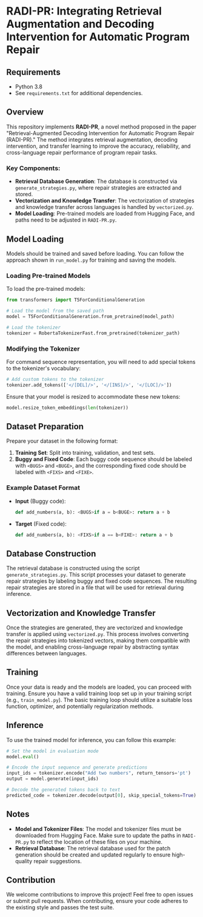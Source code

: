 # RADI-PR: Integrating Retrieval Augmentation and Decoding Intervention for Automatic Program Repair

## Requirements

- Python 3.8
- See `requirements.txt` for additional dependencies.

## Overview

This repository implements **RADI-PR**, a novel method proposed in the paper "Retrieval-Augmented Decoding Intervention for Automatic Program Repair (RADI-PR)." The method integrates retrieval augmentation, decoding intervention, and transfer learning to improve the accuracy, reliability, and cross-language repair performance of program repair tasks. 

### Key Components:
- **Retrieval Database Generation**: The database is constructed via `generate_strategies.py`, where repair strategies are extracted and stored.
- **Vectorization and Knowledge Transfer**: The vectorization of strategies and knowledge transfer across languages is handled by `vectorized.py`.
- **Model Loading**: Pre-trained models are loaded from Hugging Face, and paths need to be adjusted in `RADI-PR.py`.

## Model Loading

Models should be trained and saved before loading. You can follow the approach shown in `run_model.py` for training and saving the models.

### Loading Pre-trained Models

To load the pre-trained models:

```python
from transformers import T5ForConditionalGeneration

# Load the model from the saved path
model = T5ForConditionalGeneration.from_pretrained(model_path)

# Load the tokenizer
tokenizer = RobertaTokenizerFast.from_pretrained(tokenizer_path)
```

### Modifying the Tokenizer

For command sequence representation, you will need to add special tokens to the tokenizer's vocabulary:

```python
# Add custom tokens to the tokenizer
tokenizer.add_tokens(['</[DEL]/>', '</[INS]/>', '</[LOC]/>'])
```

Ensure that your model is resized to accommodate these new tokens:

```python
model.resize_token_embeddings(len(tokenizer))
```

## Dataset Preparation

Prepare your dataset in the following format:

1. **Training Set**: Split into training, validation, and test sets.
2. **Buggy and Fixed Code**: Each buggy code sequence should be labeled with `<BUGS>` and `<BUGE>`, and the corresponding fixed code should be labeled with `<FIXS>` and `<FIXE>`.

### Example Dataset Format

- **Input** (Buggy code): 
    ```python
    def add_numbers(a, b): <BUGS>if a = b<BUGE>: return a + b
    ```

- **Target** (Fixed code):
    ```python
    def add_numbers(a, b): <FIXS>if a == b<FIXE>: return a + b
    ```

## Database Construction

The retrieval database is constructed using the script `generate_strategies.py`. This script processes your dataset to generate repair strategies by labeling buggy and fixed code sequences. The resulting repair strategies are stored in a file that will be used for retrieval during inference.

## Vectorization and Knowledge Transfer

Once the strategies are generated, they are vectorized and knowledge transfer is applied using `vectorized.py`. This process involves converting the repair strategies into tokenized vectors, making them compatible with the model, and enabling cross-language repair by abstracting syntax differences between languages.

## Training

Once your data is ready and the models are loaded, you can proceed with training. Ensure you have a valid training loop set up in your training script (e.g., `train_model.py`). The basic training loop should utilize a suitable loss function, optimizer, and potentially regularization methods.

## Inference

To use the trained model for inference, you can follow this example:

```python
# Set the model in evaluation mode
model.eval()

# Encode the input sequence and generate predictions
input_ids = tokenizer.encode("Add two numbers", return_tensors='pt')
output = model.generate(input_ids)

# Decode the generated tokens back to text
predicted_code = tokenizer.decode(output[0], skip_special_tokens=True)
```

## Notes

- **Model and Tokenizer Files**: The model and tokenizer files must be downloaded from Hugging Face. Make sure to update the paths in `RADI-PR.py` to reflect the location of these files on your machine.
- **Retrieval Database**: The retrieval database used for the patch generation should be created and updated regularly to ensure high-quality repair suggestions.

## Contribution

We welcome contributions to improve this project! Feel free to open issues or submit pull requests. When contributing, ensure your code adheres to the existing style and passes the test suite.
